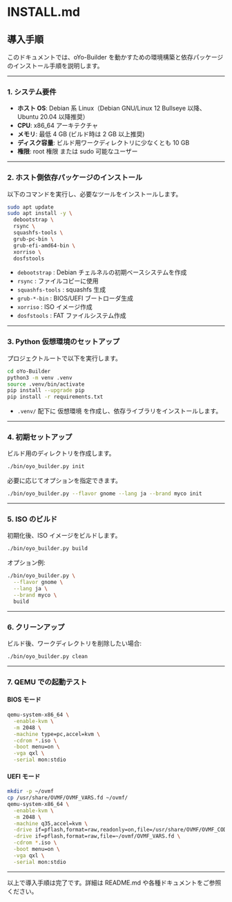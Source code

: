 # INSTALL.md

## 導入手順

このドキュメントでは、oYo-Builder を動かすための環境構築と依存パッケージのインストール手順を説明します。

---

### 1. システム要件

- **ホスト OS**: Debian 系 Linux（Debian GNU/Linux 12 Bullseye 以降、Ubuntu 20.04 以降推奨）  
- **CPU**: x86_64 アーキテクチャ  
- **メモリ**: 最低 4 GB (ビルド時は 2 GB 以上推奨)  
- **ディスク容量**: ビルド用ワークディレクトリに少なくとも 10 GB  
- **権限**: root 権限 または sudo 可能なユーザー

---

### 2. ホスト側依存パッケージのインストール

以下のコマンドを実行し、必要なツールをインストールします。

```bash
sudo apt update
sudo apt install -y \
  debootstrap \
  rsync \
  squashfs-tools \
  grub-pc-bin \
  grub-efi-amd64-bin \
  xorriso \
  dosfstools
```

- `debootstrap` : Debian チェルネルの初期ベースシステムを作成  
- `rsync`       : ファイルコピーに使用  
- `squashfs-tools` : squashfs 生成  
- `grub-*-bin`  : BIOS/UEFI ブートローダ生成  
- `xorriso`     : ISO イメージ作成  
- `dosfstools`  : FAT ファイルシステム作成

---

### 3. Python 仮想環境のセットアップ

プロジェクトルートで以下を実行します。

```bash
cd oYo-Builder
python3 -m venv .venv
source .venv/bin/activate
pip install --upgrade pip
pip install -r requirements.txt
```

- `.venv/` 配下に 仮想環境 を作成し、依存ライブラリをインストールします。

---

### 4. 初期セットアップ

ビルド用のディレクトリを作成します。

```bash
./bin/oyo_builder.py init
```

必要に応じてオプションを指定できます。

```bash
./bin/oyo_builder.py --flavor gnome --lang ja --brand myco init
```

---

### 5. ISO のビルド

初期化後、ISO イメージをビルドします。

```bash
./bin/oyo_builder.py build
```

オプション例:

```bash
./bin/oyo_builder.py \
  --flavor gnome \
  --lang ja \
  --brand myco \
  build
```

---

### 6. クリーンアップ

ビルド後、ワークディレクトリを削除したい場合:

```bash
./bin/oyo_builder.py clean
```

---

### 7. QEMU での起動テスト

#### BIOS モード
```bash
qemu-system-x86_64 \
  -enable-kvm \
  -m 2048 \
  -machine type=pc,accel=kvm \
  -cdrom *.iso \
  -boot menu=on \
  -vga qxl \
  -serial mon:stdio
```

#### UEFI モード
```bash
mkdir -p ~/ovmf
cp /usr/share/OVMF/OVMF_VARS.fd ~/ovmf/
qemu-system-x86_64 \
  -enable-kvm \
  -m 2048 \
  -machine q35,accel=kvm \
  -drive if=pflash,format=raw,readonly=on,file=/usr/share/OVMF/OVMF_CODE.fd \
  -drive if=pflash,format=raw,file=~/ovmf/OVMF_VARS.fd \
  -cdrom *.iso \
  -boot menu=on \
  -vga qxl \
  -serial mon:stdio
```

---

以上で導入手順は完了です。詳細は README.md や各種ドキュメントをご参照ください。
